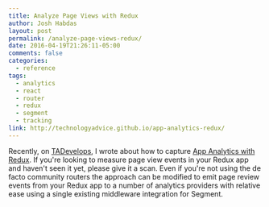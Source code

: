 ```yaml
---
title: Analyze Page Views with Redux
author: Josh Habdas
layout: post
permalink: /analyze-page-views-redux/
date: 2016-04-19T21:26:11-05:00
comments: false
categories:
  - reference
tags:
  - analytics
  - react
  - router
  - redux
  - segment
  - tracking
link: http://technologyadvice.github.io/app-analytics-redux/
---
```


Recently, on [TADevelops](http://technologyadvice.github.io/), I wrote about how to capture [App Analytics with Redux](http://technologyadvice.github.io/app-analytics-redux/). If you're looking to measure page view events in your Redux app and haven't seen it yet, please give it a scan. Even if you're not using the de facto community routers the approach can be modified to emit page review events from your Redux app to a number of analytics providers with relative ease using a single existing middleware integration for Segment.

